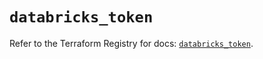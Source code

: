 # `databricks_token`

Refer to the Terraform Registry for docs: [`databricks_token`](https://registry.terraform.io/providers/databricks/databricks/1.39.0/docs/resources/token).
